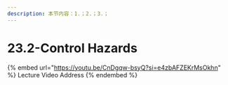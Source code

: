 ```yaml
---
description: 本节内容：1.；2.；3.；
---
```


# 23.2-Control Hazards

{% embed url="https://youtu.be/CnDgqw-bsyQ?si=e4zbAFZEKrMsOkhn" %}
Lecture Video Address
{% endembed %}
